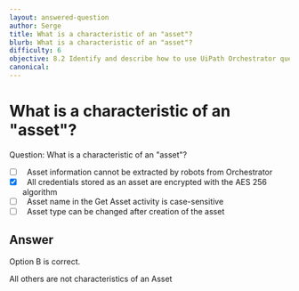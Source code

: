 ```yaml
---
layout: answered-question
author: Serge
title: What is a characteristic of an "asset"?
blurb: What is a characteristic of an "asset"?
difficulty: 6
objective: 8.2 Identify and describe how to use UiPath Orchestrator queues and assets
canonical: 
---
```


<h1>What is a characteristic of an "asset"?</h1>

Question:  What is a characteristic of an "asset"?

 - [ ] &nbsp;  Asset information cannot be extracted by robots from Orchestrator
 - [X] &nbsp;  All credentials stored as an asset are encrypted with the AES 256 algorithm
 - [ ] &nbsp;  Asset name in the Get Asset activity is case-sensitive
 - [ ] &nbsp;  Asset type can be changed after creation of the asset

## Answer

Option B is correct.

All others are not characteristics of an Asset

